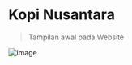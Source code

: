 # Kopi Nusantara

>Tampilan awal pada Website

![image](https://github.com/user-attachments/assets/a721fb80-34ba-4a30-9ebf-1c060c67d80a)
